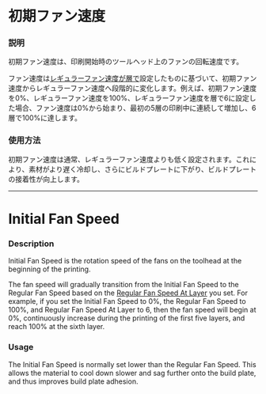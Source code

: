 初期ファン速度
====
### **説明**
初期ファン速度は、印刷開始時のツールヘッド上のファンの回転速度です。

ファン速度は[レギュラーファン速度が層で](cool_fan_full_layer.md)設定したものに基づいて、初期ファン速度からレギュラーファン速度へ段階的に変化します。例えば、初期ファン速度を0%、レギュラーファン速度を100%、レギュラーファン速度を層で6に設定した場合、ファン速度は0%から始まり、最初の5層の印刷中に連続して増加し、6層で100%に達します。

### **使用方法**
初期ファン速度は通常、レギュラーファン速度よりも低く設定されます。これにより、素材がより遅く冷却し、さらにビルドプレートに下がり、ビルドプレートの接着性が向上します。

---------------------------
Initial Fan Speed
====
### **Description**
Initial Fan Speed is the rotation speed of the fans on the toolhead at the beginning of the printing. 

The fan speed will gradually transition from the Initial Fan Speed to the Regular Fan Speed based on the [Regular Fan Speed At Layer](cool_fan_full_layer.md) you set. For example, if you set the Initial Fan Speed to 0%, the Regular Fan Speed to 100%, and Regular Fan Speed At Layer to 6, then the fan speed will begin at 0%, continuously increase during the printing of the first five layers, and reach 100% at the sixth layer.

### **Usage**
The Initial Fan Speed is normally set lower than the Regular Fan Speed. This allows the material to cool down slower and sag further onto the build plate, and thus improves build plate adhesion.
